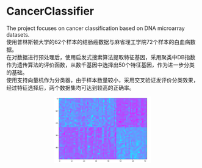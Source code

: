 # CancerClassifier
The project focuses on cancer classification based on DNA microarray datasets.  
使用普林斯顿大学的62个样本的结肠癌数据与麻省理工学院72个样本的白血病数据。  
在对数据进行预处理后，使用启发式搜索算法提取特征基因，采用聚类中DB指数作为遗传算法的评价函数，从数千基因中选择出50个特征基因，作为进一步分类的基础。  
使用支持向量机作为分类器，由于样本数量较小，采用交叉验证发评价分类效果，经过特征选择后，两个数据集均可达到较高的正确率。  
<div align=center><img width="50%" height="50%" src="https://github.com/GreatDreamer-W/CancerClassifier/blob/master/images/result.png"/></div>

